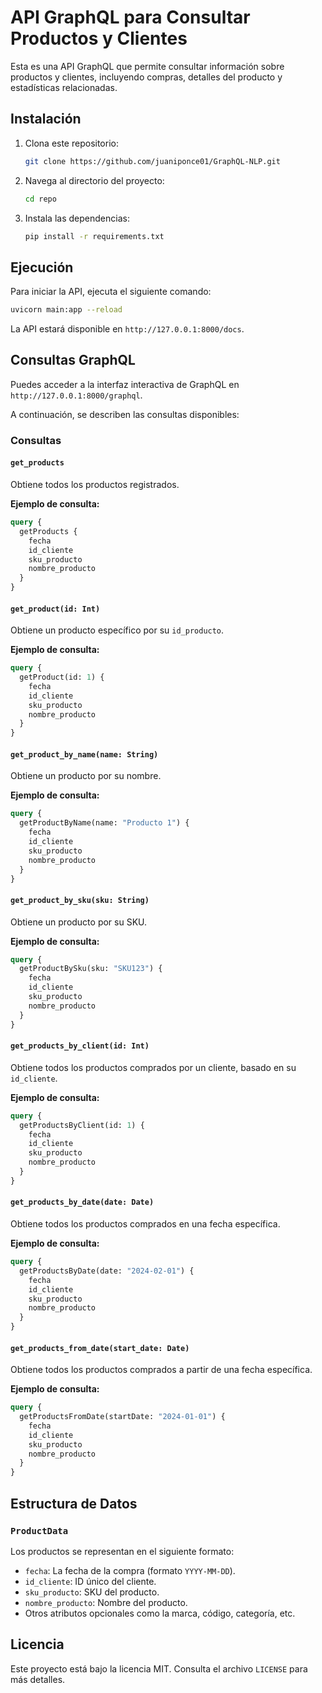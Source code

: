 # API GraphQL para Consultar Productos y Clientes

Esta es una API GraphQL que permite consultar información sobre productos y clientes, incluyendo compras, detalles del producto y estadísticas relacionadas.

## Instalación

1. Clona este repositorio:
   ```bash
   git clone https://github.com/juaniponce01/GraphQL-NLP.git
   ```

2. Navega al directorio del proyecto:
   ```bash
   cd repo
   ```

3. Instala las dependencias:
   ```bash
   pip install -r requirements.txt
   ```

## Ejecución

Para iniciar la API, ejecuta el siguiente comando:

```bash
uvicorn main:app --reload
```

La API estará disponible en `http://127.0.0.1:8000/docs`.

## Consultas GraphQL

Puedes acceder a la interfaz interactiva de GraphQL en `http://127.0.0.1:8000/graphql`.

A continuación, se describen las consultas disponibles:

### Consultas

#### `get_products`
Obtiene todos los productos registrados.

**Ejemplo de consulta:**
```graphql
query {
  getProducts {
    fecha
    id_cliente
    sku_producto
    nombre_producto
  }
}
```

#### `get_product(id: Int)`
Obtiene un producto específico por su `id_producto`.

**Ejemplo de consulta:**
```graphql
query {
  getProduct(id: 1) {
    fecha
    id_cliente
    sku_producto
    nombre_producto
  }
}
```

#### `get_product_by_name(name: String)`
Obtiene un producto por su nombre.

**Ejemplo de consulta:**
```graphql
query {
  getProductByName(name: "Producto 1") {
    fecha
    id_cliente
    sku_producto
    nombre_producto
  }
}
```

#### `get_product_by_sku(sku: String)`
Obtiene un producto por su SKU.

**Ejemplo de consulta:**
```graphql
query {
  getProductBySku(sku: "SKU123") {
    fecha
    id_cliente
    sku_producto
    nombre_producto
  }
}
```

#### `get_products_by_client(id: Int)`
Obtiene todos los productos comprados por un cliente, basado en su `id_cliente`.

**Ejemplo de consulta:**
```graphql
query {
  getProductsByClient(id: 1) {
    fecha
    id_cliente
    sku_producto
    nombre_producto
  }
}
```

#### `get_products_by_date(date: Date)`
Obtiene todos los productos comprados en una fecha específica.

**Ejemplo de consulta:**
```graphql
query {
  getProductsByDate(date: "2024-02-01") {
    fecha
    id_cliente
    sku_producto
    nombre_producto
  }
}
```

#### `get_products_from_date(start_date: Date)`
Obtiene todos los productos comprados a partir de una fecha específica.

**Ejemplo de consulta:**
```graphql
query {
  getProductsFromDate(startDate: "2024-01-01") {
    fecha
    id_cliente
    sku_producto
    nombre_producto
  }
}
```

## Estructura de Datos

### `ProductData`

Los productos se representan en el siguiente formato:

- `fecha`: La fecha de la compra (formato `YYYY-MM-DD`).
- `id_cliente`: ID único del cliente.
- `sku_producto`: SKU del producto.
- `nombre_producto`: Nombre del producto.
- Otros atributos opcionales como la marca, código, categoría, etc.

## Licencia

Este proyecto está bajo la licencia MIT. Consulta el archivo `LICENSE` para más detalles.


